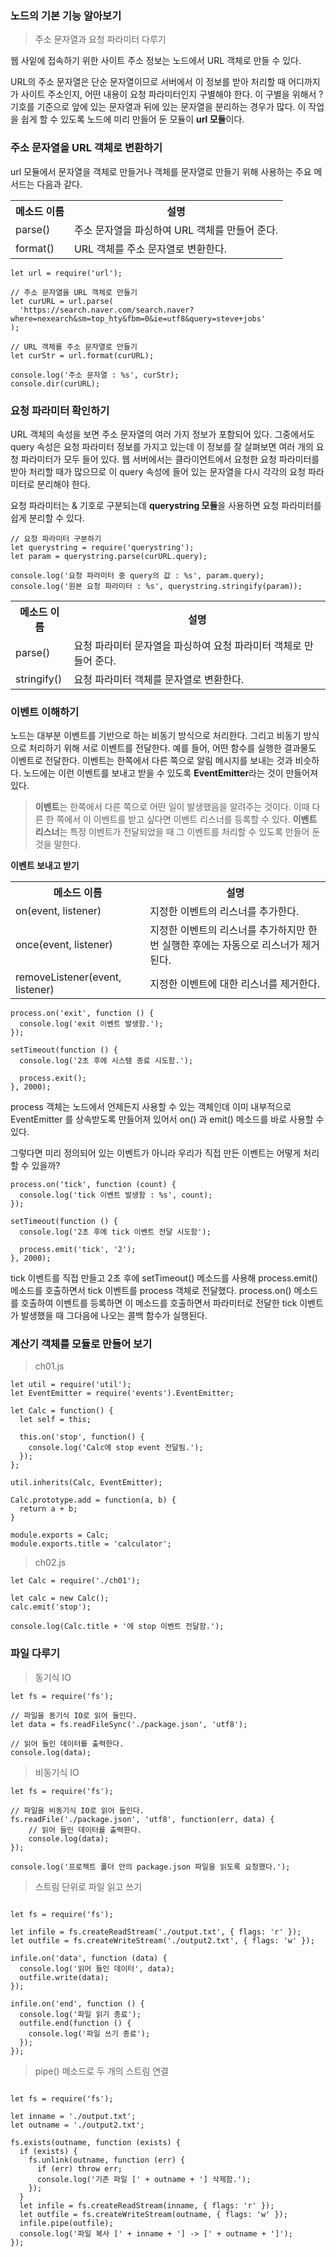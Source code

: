 ### 노드의 기본 기능 알아보기

> 주소 문자열과 요청 파라미터 다루기

웹 사잍에 접속하기 위한 사이트 주소 정보는 노드에서 URL 객체로 만들 수 있다.

URL의 주소 문자열은 단순 문자열이므로 서버에서 이 정보를 받아 처리할 때 어디까지가 사이트 주소인지, 어떤 내용이 요청 파라미터인지 구별해야 한다.
이 구별을 위해서 ? 기호를 기준으로 앞에 있는 문자열과 뒤에 있는 문자열을 분리하는 경우가 많다. 이 작업을 쉽게 할 수 있도록 노드에 미리 만들어 둔 모듈이 **url 모듈**이다.

### 주소 문자열을 URL 객체로 변환하기

url 모듈에서 문자열을 객체로 만들거나 객체를 문자열로 만들기 위해 사용하는 주요 메서드는 다음과 같다.

<table>
  <tr>
    <th>메소드 이름</th>
    <th>설명</th>
  </tr>
  <tr>
    <td>parse()</td>
    <td>주소 문자열을 파싱하여 URL 객체를 만들어 준다.</td>
  </tr>
  <tr>
    <td>format()</td>
    <td>URL 객체를 주소 문자열로 변환한다.</td>
  </tr>
</table>
 
  
```
let url = require('url');

// 주소 문자열을 URL 객체로 만들기
let curURL = url.parse(
  'https://search.naver.com/search.naver?where=nexearch&sm=top_hty&fbm=0&ie=utf8&query=steve+jobs'
);

// URL 객체를 주소 문자열로 만들기
let curStr = url.format(curURL);

console.log('주소 문자열 : %s', curStr);
console.dir(curURL);
```

### 요청 파라미터 확인하기
  
URL 객체의 속성을 보면 주소 문자열의 여러 가지 정보가 포함되어 있다. 그중에서도 query 속성은 요청 파라미터 정보를 가지고 있는데 이 정보를 잘 살펴보면 여러 개의 요청 파라미터가
모두 들어 있다. 웹 서버에서는 클라이언트에서 요청한 요청 파라미터를 받아 처리할 때가 많으므로 이 query 속성에 들어 있는 문자열을 다시 각각의 요청 파라미터로 분리해야 한다.

요청 파라미터는 & 기호로 구분되는데 **querystring 모듈**을 사용하면 요청 파라미터를 쉽게 분리할 수 있다.

```
// 요청 파라미터 구분하기
let querystring = require('querystring');
let param = querystring.parse(curURL.query);

console.log('요청 파라미터 중 query의 값 : %s', param.query);
console.log('원본 요청 파라미터 : %s', querystring.stringify(param));
```

<table>
  <tr>
    <th>메소드 이름</th>
    <th>설명</th>
  </tr>
  <tr>
    <td>parse()</td>
    <td>요청 파라미터 문자열을 파싱하여 요청 파라미터 객체로 만들어 준다.</td>
  </tr>
  <tr>
    <td>stringify()</td>
    <td>요청 파라미터 객체를 문자열로 변환한다.</td>
  </tr>
</table>

### 이벤트 이해하기

노드는 대부분 이벤트를 기반으로 하는 비동기 방식으로 처리한다. 그리고 비동기 방식으로 처리하기 위해 서로 이벤트를 전달한다. 예를 들어,
어떤 함수를 실행한 결과물도 이벤트로 전달한다. 이벤트는 한쪽에서 다른 쪽으로 알림 메시지를 보내는 것과 비슷하다. 노드에는 이런 이벤트를 보내고 받을 수 있도록
**EventEmitter**라는 것이 만들어져 있다. 

> **이벤트**는 한쪽에서 다른 쪽으로 어떤 일이 발생했음을 알려주는 것이다. 이때 다른 한 쪽에서 이 이벤트를 받고 싶다면 이벤트 리스너를 등록할 수 있다.
**이벤트 리스너**는 특정 이벤트가 전달되었을 때 그 이벤트를 처리할 수 있도록 만들어 둔 것을 말한다.

**이벤트 보내고 받기**

<table>
  <tr>
    <th>메소드 이름</th>
    <th>설명</th>
  </tr>
  <tr>
    <td>on(event, listener)</td>
    <td>지정한 이벤트의 리스너를 추가한다.</td>
  </tr>
  <tr>
    <td>once(event, listener)</td>
    <td>지정한 이벤트의 리스너를 추가하지만 한 번 실행한 후에는 자동으로 리스너가 제거된다.</td>
  </tr>
  <tr>
    <td>removeListener(event, listener)</td>
    <td>지정한 이벤트에 대한 리스너를 제거한다.</td>
  </tr>  
</table>

```
process.on('exit', function () {
  console.log('exit 이벤트 발생함.');
});

setTimeout(function () {
  console.log('2초 후에 시스템 종료 시도함.');

  process.exit();
}, 2000);
```

process 객체는 노드에서 언제든지 사용할 수 있는 객체인데 이미 내부적으로 EventEmitter 를 상속받도록 만들어져 있어서 on() 과 emit() 메소드를 바로 사용할 수 있다.

그렇다면 미리 정의되어 있는 이벤트가 아니라 우리가 직접 만든 이벤트는 어떻게 처리할 수 있을까?

```
process.on('tick', function (count) {
  console.log('tick 이벤트 발생함 : %s', count);
});

setTimeout(function () {
  console.log('2초 후에 tick 이벤트 전달 시도함');

  process.emit('tick', '2');
}, 2000);
```

tick 이벤트를 직접 만들고 2초 후에 setTimeout() 메소드를 사용해 process.emit() 메소드를 호출하면서 tick 이벤트를 process 객체로 전달했다. process.on() 메소드를 호출하여
이벤트를 등록하면 이 메소드를 호출하면서 파라미터로 전달한 tick 이벤트가 발생했을 때 그다음에 나오는 콜백 함수가 실행된다. 


### 계산기 객체를 모듈로 만들어 보기

> ch01.js

```
let util = require('util');
let EventEmitter = require('events').EventEmitter;

let Calc = function() {
  let self = this;
  
  this.on('stop', function() {
    console.log('Calc에 stop event 전달됨.');
  });
};

util.inherits(Calc, EventEmitter);

Calc.prototype.add = function(a, b) {
  return a + b;
}

module.exports = Calc;
module.exports.title = 'calculator';
```

> ch02.js

```
let Calc = require('./ch01');

let calc = new Calc();
calc.emit('stop');

console.log(Calc.title + '에 stop 이벤트 전달함.');
```

### 파일 다루기

> 동기식 IO

```
let fs = require('fs');

// 파일을 동기식 IO로 읽어 들인다.
let data = fs.readFileSync('./package.json', 'utf8');

// 읽어 들인 데이터를 출력한다.
console.log(data);
```

> 비동기식 IO

```
let fs = require('fs');

// 파일을 비동기식 IO로 읽어 들인다.
fs.readFile('./package.json', 'utf8', function(err, data) {
    // 읽어 들인 데이터를 출력한다.
    console.log(data);
});

console.log('프로젝트 폴더 안의 package.json 파일을 읽도록 요청했다.');
```

> 스트림 단위로 파일 읽고 쓰기

```

let fs = require('fs');

let infile = fs.createReadStream('./output.txt', { flags: 'r' });
let outfile = fs.createWriteStream('./output2.txt', { flags: 'w' });

infile.on('data', function (data) {
  console.log('읽어 들인 데이터', data);
  outfile.write(data);
});

infile.on('end', function () {
  console.log('파일 읽기 종료');
  outfile.end(function () {
    console.log('파일 쓰기 종료');
  });
});

```

> pipe() 메소드로 두 개의 스트림 연결

```

let fs = require('fs');

let inname = './output.txt';
let outname = './output2.txt';

fs.exists(outname, function (exists) {
  if (exists) {
    fs.unlink(outname, function (err) {
      if (err) throw err;
      console.log('기존 파일 [' + outname + '] 삭제함.');
    });
  }
  let infile = fs.createReadStream(inname, { flags: 'r' });
  let outfile = fs.createWriteStream(outname, { flags: 'w' });
  infile.pipe(outfile);
  console.log('파일 복사 [' + inname + '] -> [' + outname + ']');
});

```





  
  
  
  
  
  
  
  
  
  
  
  
  
  
  
  
  
  
  
  
  
  
  
  
  
  
  
  
  
  
  

